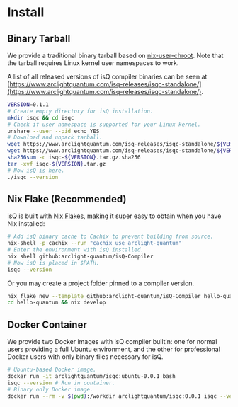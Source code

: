 
Install
=========================

Binary Tarball
-------------------------

We provide a traditional binary tarball based on [nix-user-chroot](https://github.com/nix-community/nix-user-chroot). Note that the tarball requires Linux kernel user namespaces to work.

A list of all released versions of isQ compiler binaries can be seen at [https://www.arclightquantum.com/isq-releases/isqc-standalone/](https://www.arclightquantum.com/isq-releases/isqc-standalone/).

```bash
VERSION=0.1.1
# Create empty directory for isQ installation.
mkdir isqc && cd isqc
# Check if user namespace is supported for your Linux kernel.
unshare --user --pid echo YES
# Download and unpack tarball.
wget https://www.arclightquantum.com/isq-releases/isqc-standalone/${VERSION}/isqc-${VERSION}.tar.gz
wget https://www.arclightquantum.com/isq-releases/isqc-standalone/${VERSION}/isqc-${VERSION}.tar.gz.sha256
sha256sum -c isqc-${VERSION}.tar.gz.sha256
tar -xvf isqc-${VERSION}.tar.gz
# Now isQ is here.
./isqc --version
```


Nix Flake (Recommended)
-------------------------

isQ is built with [Nix Flakes](https://nixos.wiki/wiki/Flakes), making it super easy to obtain when you have Nix installed:

```bash
# Add isQ binary cache to Cachix to prevent building from source.
nix-shell -p cachix --run "cachix use arclight-quantum"
# Enter the environment with isQ installed.
nix shell github:arclight-quantum/isQ-Compiler
# Now isQ is placed in $PATH.
isqc --version
```

Or you may create a project folder pinned to a compiler version.

```bash
nix flake new --template github:arclight-quantum/isQ-Compiler hello-quantum
cd hello-quantum && nix develop
```


Docker Container
-------------------------
We provide two Docker images with isQ compiler builtin: one for normal users providing a full Ubuntu environment, and the other for professional Docker users with only binary files necessary for isQ.

```bash
# Ubuntu-based Docker image.
docker run -it arclightquantum/isqc:ubuntu-0.0.1 bash
isqc --version # Run in container.
# Binary only Docker image.
docker run --rm -v $(pwd):/workdir arclightquantum/isqc:0.0.1 isqc --version
```


